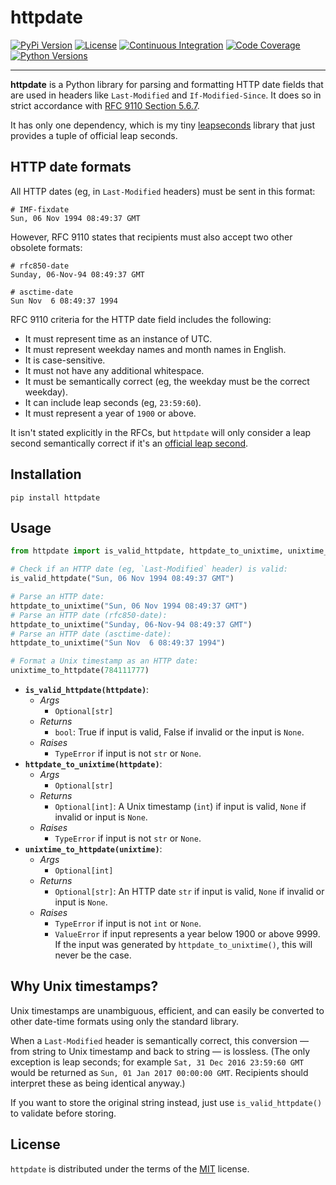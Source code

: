 # httpdate

[![PyPi Version][pypi-img]][pypi-url]
[![License][license-img]][license-url]
[![Continuous Integration][ci-img]][ci-url]
[![Code Coverage][coverage-img]][coverage-url]
[![Python Versions][python-img]][python-url]

[pypi-img]: https://img.shields.io/pypi/v/httpdate.svg
[pypi-url]: https://pypi.org/project/httpdate
[license-img]:  https://img.shields.io/github/license/jamielinux/httpdate.svg
[license-url]: https://github.com/jamielinux/httpdate/blob/main/LICENSE
[ci-img]: https://github.com/jamielinux/httpdate/actions/workflows/ci.yml/badge.svg
[ci-url]: https://github.com/jamielinux/httpdate/actions/workflows/ci.yml
[coverage-img]: https://img.shields.io/endpoint?url=https://gist.githubusercontent.com/jamielinux/f3b70fb7174f1a8a87f2185e80cbb2ef/raw/httpdate.covbadge.json
[coverage-url]: https://github.com/jamielinux/httpdate/actions/workflows/ci.yml
[python-img]: https://img.shields.io/pypi/pyversions/httpdate.svg
[python-url]: https://pypi.org/project/httpdate

---

**httpdate** is a Python library for parsing and formatting HTTP date fields that are
used in headers like `Last-Modified` and `If-Modified-Since`. It does so in strict
accordance with [RFC 9110 Section 5.6.7][0].

It has only one dependency, which is my tiny [leapseconds][1] library that just provides
a tuple of official leap seconds.

[0]: https://datatracker.ietf.org/doc/html/rfc9110#section-5.6.7
[1]: https://github.com/jamielinux/leapseconds

## HTTP date formats

All HTTP dates (eg, in `Last-Modified` headers) must be sent in this format:

```console
# IMF-fixdate
Sun, 06 Nov 1994 08:49:37 GMT
```

However, RFC 9110 states that recipients must also accept two other obsolete formats:

```console
# rfc850-date
Sunday, 06-Nov-94 08:49:37 GMT

# asctime-date
Sun Nov  6 08:49:37 1994
```

RFC 9110 criteria for the HTTP date field includes the following:

- It must represent time as an instance of UTC.
- It must represent weekday names and month names in English.
- It is case-sensitive.
- It must not have any additional whitespace.
- It must be semantically correct (eg, the weekday must be the correct weekday).
- It can include leap seconds (eg, `23:59:60`).
- It must represent a year of `1900` or above.

It isn't stated explicitly in the RFCs, but `httpdate` will only consider a leap second
semantically correct if it's an [official leap second][2].

[2]: https://www.ietf.org/timezones/data/leap-seconds.list

## Installation

```console
pip install httpdate
```

## Usage

```python
from httpdate import is_valid_httpdate, httpdate_to_unixtime, unixtime_to_httpdate

# Check if an HTTP date (eg, `Last-Modified` header) is valid:
is_valid_httpdate("Sun, 06 Nov 1994 08:49:37 GMT")

# Parse an HTTP date:
httpdate_to_unixtime("Sun, 06 Nov 1994 08:49:37 GMT")
# Parse an HTTP date (rfc850-date):
httpdate_to_unixtime("Sunday, 06-Nov-94 08:49:37 GMT")
# Parse an HTTP date (asctime-date):
httpdate_to_unixtime("Sun Nov  6 08:49:37 1994")

# Format a Unix timestamp as an HTTP date:
unixtime_to_httpdate(784111777)
```

- **`is_valid_httpdate(httpdate)`**:
  - *Args*
    - `Optional[str]`
  - *Returns*
    - `bool`: True if input is valid, False if invalid or the input is `None`.
  - *Raises*
    - `TypeError` if input is not `str` or `None`.
- **`httpdate_to_unixtime(httpdate)`**:
  - *Args*
    - `Optional[str]`
  - *Returns*
    - `Optional[int]`: A Unix timestamp (`int`) if input is valid, `None` if invalid
      or input is `None`.
  - *Raises*
    - `TypeError` if input is not `str` or `None`.
- **`unixtime_to_httpdate(unixtime)`**:
  - *Args*
    - `Optional[int]`
  - *Returns*
    - `Optional[str]`: An HTTP date `str` if input is valid, `None` if invalid or
      input is `None`.
  - *Raises*
    - `TypeError` if input is not `int` or `None`.
    - `ValueError` if input represents a year below 1900 or above 9999. If the input
      was generated by `httpdate_to_unixtime()`, this will never be the case.

## Why Unix timestamps?

Unix timestamps are unambiguous, efficient, and can easily be converted to other
date-time formats using only the standard library.

When a `Last-Modified` header is semantically correct, this conversion — from string to
Unix timestamp and back to string — is lossless. (The only exception is leap seconds;
for example `Sat, 31 Dec 2016 23:59:60 GMT` would be returned as `Sun, 01 Jan 2017
00:00:00 GMT`. Recipients should interpret these as being identical anyway.)

If you want to store the original string instead, just use `is_valid_httpdate()` to
validate before storing.

## License

`httpdate` is distributed under the terms of the [MIT][license] license.

[license]: https://spdx.org/licenses/MIT.html
